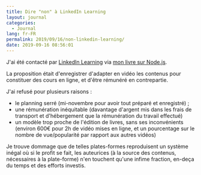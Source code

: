```yaml
---
title: Dire "non" à LinkedIn Learning
layout: journal
categories:
  - Journal
lang: fr-FR
permalink: 2019/09/16/non-linkedin-learning/
date: 2019-09-16 08:56:01
---
```


J'ai été contacté par [LinkedIn Learning](https://www.linkedin.com/learning/) via [mon livre sur Node.js](https://thom4.net/node.js/).

La proposition était d'enregistrer d'adapter en vidéo les contenus pour constituer des cours en ligne, et d'être rémunéré en contrepartie.

J'ai refusé pour plusieurs raisons :

- le planning serré (mi-novembre pour avoir tout préparé et enregistré) ;
- une rémunération inéquitable (davantage d'argent mis dans les frais de transport et d'hébergement que la rémunération du travail effectué)
- un modèle trop proche de l'édition de livres, sans ses inconvénients (environ 600€ pour 2h de vidéo mises en ligne, et un pourcentage sur le nombre de vue/popularité par rapport aux autres vidéos)

Je trouve dommage que de telles plates-formes reproduisent un système inégal où si le profit se fait, les auteurices (à la source des contenus, nécessaires à la plate-forme) n'en touchent qu'une infime fraction, en-deça du temps et des efforts investis.

